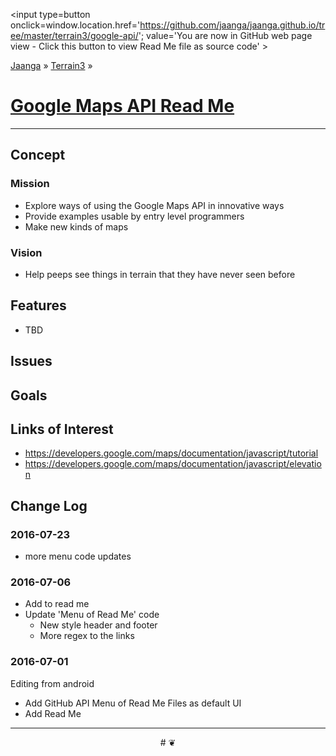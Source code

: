 <span style=display:none; >[You are now in GitHub source code view - click this link to view Read Me file as a web page]
( https://jaanga.github.io/terrain3/google-api/index.html#readme.md "View file as a web page." ) </span>
<input type=button onclick=window.location.href='https://github.com/jaanga/jaanga.github.io/tree/master/terrain3/google-api/'; 
value='You are now in GitHub web page view - Click this button to view Read Me file as source code' >

[Jaanga]( https://jaanga.github.io ) &raquo; [Terrain3]( http://jaanga.github.io/terrain3/ ) &raquo;

[Google Maps API Read Me]( https://jaanga.github.io/terrain3/google-api/index.html#readme.md )
===


***

## Concept

### Mission

* Explore ways of using the Google Maps API in innovative ways
* Provide examples usable by entry level programmers
* Make new kinds of maps

### Vision

* Help peeps see things in terrain that they have never seen before


## Features

* TBD


## Issues



## Goals


## Links of Interest

* https://developers.google.com/maps/documentation/javascript/tutorial
* https://developers.google.com/maps/documentation/javascript/elevation



## Change Log


### 2016-07-23

* more menu code updates

### 2016-07-06

* Add to read me
* Update 'Menu of Read Me' code
	* New style header and footer
	* More regex to the links

### 2016-07-01


Editing from android

* Add GitHub API Menu of Read Me Files as default UI
* Add Read Me


***

<center title='Jaanga ~ your 3D happy place' >
# <a href=javascript:window.scrollTo(0,0); style=text-decoration:none; > ❦ </a>
</center>
